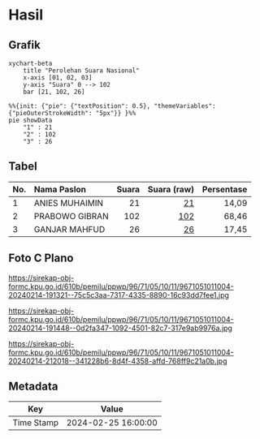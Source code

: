 # Hasil

## Grafik

```mermaid
xychart-beta
    title "Perolehan Suara Nasional"
    x-axis [01, 02, 03]
    y-axis "Suara" 0 --> 102
    bar [21, 102, 26]
```

```mermaid
%%{init: {"pie": {"textPosition": 0.5}, "themeVariables": {"pieOuterStrokeWidth": "5px"}} }%%
pie showData
    "1" : 21
    "2" : 102
    "3" : 26
```

## Tabel

| No. | Nama Paslon    | Suara | Suara (raw) | Persentase |
|:--- |:-------------- | -----:| -----------:| ----------:|
| 1   | ANIES MUHAIMIN | 21    | [21][p-1]   | 14,09      |
| 2   | PRABOWO GIBRAN | 102   | [102][p-2]  | 68,46      |
| 3   | GANJAR MAHFUD  | 26    | [26][p-3]   | 17,45      |


[p-1]: https://github.com/gigit-pemilu/pemilu-2024/blob/main/pilpres/hitung-suara/sub/96-papua-barat-daya/sub/71-kota-sorong/sub/05-sorong-utara/sub/1011-sawagumu/sub/004-tps/sub/paslon-1.txt
[p-2]: https://github.com/gigit-pemilu/pemilu-2024/blob/main/pilpres/hitung-suara/sub/96-papua-barat-daya/sub/71-kota-sorong/sub/05-sorong-utara/sub/1011-sawagumu/sub/004-tps/sub/paslon-2.txt
[p-3]: https://github.com/gigit-pemilu/pemilu-2024/blob/main/pilpres/hitung-suara/sub/96-papua-barat-daya/sub/71-kota-sorong/sub/05-sorong-utara/sub/1011-sawagumu/sub/004-tps/sub/paslon-3.txt

## Foto C Plano

https://sirekap-obj-formc.kpu.go.id/610b/pemilu/ppwp/96/71/05/10/11/9671051011004-20240214-191321--75c5c3aa-7317-4335-8890-16c93dd7fee1.jpg

https://sirekap-obj-formc.kpu.go.id/610b/pemilu/ppwp/96/71/05/10/11/9671051011004-20240214-191448--0d2fa347-1092-4501-82c7-317e9ab9976a.jpg

https://sirekap-obj-formc.kpu.go.id/610b/pemilu/ppwp/96/71/05/10/11/9671051011004-20240214-212018--341228b6-8d4f-4358-affd-768ff9c21a0b.jpg


## Metadata

| Key        | Value               |
| ---------- | ------------------- |
| Time Stamp | 2024-02-25 16:00:00 |



